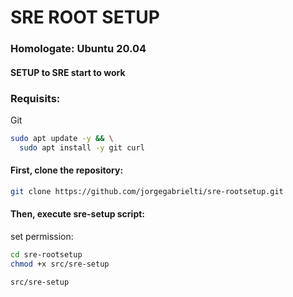 # SRE ROOT SETUP
### **Homologate**: **Ubuntu 20.04**

#### **SETUP to SRE start to work**

### **Requisits**:
Git
```bash
sudo apt update -y && \
  sudo apt install -y git curl
```

#### First, clone the repository:
```bash
git clone https://github.com/jorgegabrielti/sre-rootsetup.git
```

#### Then, execute **sre-setup** script:

set permission:
```bash
cd sre-rootsetup
chmod +x src/sre-setup
```
```bash
src/sre-setup
```